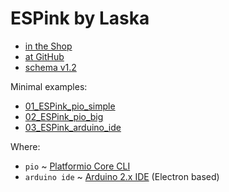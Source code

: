 # ESPink by Laska

* [in the Shop](https://www.laskakit.cz/laskakit-espink-esp32-e-paper-pcb-antenna/)
* [at GitHub](https://github.com/LaskaKit/ESPink)
* [schema v1.2](https://github.com/LaskaKit/ESPink/blob/main/HW/ESPInk_v1_2.pdf)

Minimal examples:

* [01_ESPink_pio_simple](ESPink/01_ESPink_pio_simple/)
* [02_ESPink_pio_big](ESPink/02_ESPink_pio_big/)
* [03_ESPink_arduino_ide](ESPink/03_ESPink_arduino_ide/)

Where:

* `pio` ~ [Platformio Core CLI](https://platformio.org/install/cli)
* `arduino ide` ~ [Arduino 2.x IDE](https://www.arduino.cc/en/software) (Electron based)
